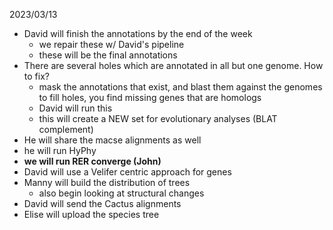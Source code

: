 


2023/03/13

- David will finish the annotations by the end of the week
    - we repair these w/ David's pipeline
    - these will be the final annotations
- There are several holes which are annotated in all but one genome. How to fix?
    - mask the annotations that exist, and blast them against the genomes to fill holes, you find missing genes that are homologs
    - David will run this
    - this will create a NEW set for evolutionary analyses (BLAT complement)
- He will share the macse alignments as well
- he will run HyPhy
- **we will run RER converge (John)**
- David will use a Velifer centric approach for genes
- Manny will build the distribution of trees
    - also begin looking at structural changes
- David will send the Cactus alignments
- Elise will upload the species tree



